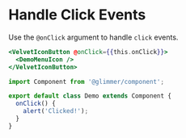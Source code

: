 # Handle Click Events

Use the `@onClick` argument to handle `click` events.

```hbs template
<VelvetIconButton @onClick={{this.onClick}}>
  <DemoMenuIcon />
</VelvetIconButton>
```

```js component
import Component from '@glimmer/component';

export default class Demo extends Component {
  onClick() {
    alert('Clicked!');
  }
}
```
